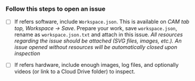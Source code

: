 ### Follow this steps to open an issue ###

- [ ] If refers software, include `Workspace.json`.  This is available on *CAM tab top, Workspace -> Save*. Prepare your work, save `workspace.json`, rename as `workspace.json.txt` and attach in this issue. *All resources regarding the issue should be attached (SVG files, images, etc.). An issue opened without resources will be automatically closed upon inspection*

- [ ] If refers hardware, include enough images, log files, and optionally videos (or link to a Cloud Drive folder) to inspect.